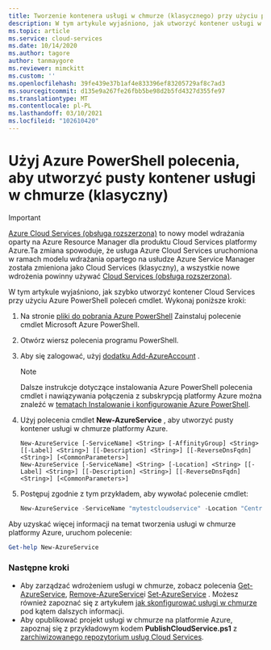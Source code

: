 ```yaml
---
title: Tworzenie kontenera usługi w chmurze (klasycznego) przy użyciu programu PowerShell | Microsoft Docs
description: W tym artykule wyjaśniono, jak utworzyć kontener usługi w chmurze przy użyciu programu PowerShell. Kontener obsługuje role sieci Web i procesu roboczego.
ms.topic: article
ms.service: cloud-services
ms.date: 10/14/2020
ms.author: tagore
author: tanmaygore
ms.reviewer: mimckitt
ms.custom: ''
ms.openlocfilehash: 39fe439e37b1af4e833396ef83205729af8c7ad3
ms.sourcegitcommit: d135e9a267fe26fbb5be98d2b5fd4327d355fe97
ms.translationtype: MT
ms.contentlocale: pl-PL
ms.lasthandoff: 03/10/2021
ms.locfileid: "102610420"
---
```

# <a name="use-an-azure-powershell-command-to-create-an-empty-cloud-service-classic-container"></a>Użyj Azure PowerShell polecenia, aby utworzyć pusty kontener usługi w chmurze (klasyczny)

> [!IMPORTANT]
> [Azure Cloud Services (obsługa rozszerzona)](../cloud-services-extended-support/overview.md) to nowy model wdrażania oparty na Azure Resource Manager dla produktu Cloud Services platformy Azure.Ta zmiana spowoduje, że usługa Azure Cloud Services uruchomiona w ramach modelu wdrażania opartego na usłudze Azure Service Manager została zmieniona jako Cloud Services (klasyczny), a wszystkie nowe wdrożenia powinny używać [Cloud Services (obsługa rozszerzona)](../cloud-services-extended-support/overview.md).

W tym artykule wyjaśniono, jak szybko utworzyć kontener Cloud Services przy użyciu Azure PowerShell poleceń cmdlet. Wykonaj poniższe kroki:

1. Na stronie [pliki do pobrania Azure PowerShell](https://aka.ms/webpi-azps) Zainstaluj polecenie cmdlet Microsoft Azure PowerShell.
2. Otwórz wiersz polecenia programu PowerShell.
3. Aby się zalogować, użyj [dodatku Add-AzureAccount](/powershell/module/servicemanagement/azure.service/add-azureaccount) .

   > [!NOTE]
   > Dalsze instrukcje dotyczące instalowania Azure PowerShell polecenia cmdlet i nawiązywania połączenia z subskrypcją platformy Azure można znaleźć w [tematach Instalowanie i konfigurowanie Azure PowerShell](/powershell/azure/).
   >
   >
4. Użyj polecenia cmdlet **New-AzureService** , aby utworzyć pusty kontener usługi w chmurze platformy Azure.

   ```
   New-AzureService [-ServiceName] <String> [-AffinityGroup] <String> [[-Label] <String>] [[-Description] <String>] [[-ReverseDnsFqdn] <String>] [<CommonParameters>]
   New-AzureService [-ServiceName] <String> [-Location] <String> [[-Label] <String>] [[-Description] <String>] [[-ReverseDnsFqdn] <String>] [<CommonParameters>]
   ```

5. Postępuj zgodnie z tym przykładem, aby wywołać polecenie cmdlet:

   ```powershell
   New-AzureService -ServiceName "mytestcloudservice" -Location "Central US" -Label "mytestcloudservice"
   ```

Aby uzyskać więcej informacji na temat tworzenia usługi w chmurze platformy Azure, uruchom polecenie:

```powershell
Get-help New-AzureService
```

### <a name="next-steps"></a>Następne kroki

* Aby zarządzać wdrożeniem usługi w chmurze, zobacz polecenia [Get-AzureService](/powershell/module/servicemanagement/azure.service/Get-AzureService), [Remove-AzureService](/powershell/module/servicemanagement/azure.service/Remove-AzureService)i [Set-AzureService](/powershell/module/servicemanagement/azure.service/set-azureservice) . Możesz również zapoznać się z artykułem [jak skonfigurować usługi w chmurze](cloud-services-how-to-configure-portal.md) pod kątem dalszych informacji.
* Aby opublikować projekt usługi w chmurze na platformie Azure, zapoznaj się z przykładowym kodem  **PublishCloudService.ps1** z [zarchiwizowanego repozytorium usług Cloud Services](https://github.com/MicrosoftDocs/azure-cloud-services-files/tree/master/Scripts/cloud-services-continuous-delivery).